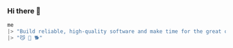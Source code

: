 ### Hi there 👋

```elixir
me
|> "Build reliable, high-quality software and make time for the great outdoors."
|> "😼 🌲 🐕"
```

<!--
**cmnstmntmn/cmnstmntmn** is a ✨ _special_ ✨ repository because its `README.md` (this file) appears on your GitHub profile.

Here are some ideas to get you started:

- 🔭 I’m currently working on ...
- 🌱 I’m currently learning ...
- 👯 I’m looking to collaborate on ...
- 🤔 I’m looking for help with ...
- 💬 Ask me about ...
- 📫 How to reach me: ...
- 😄 Pronouns: ...
- ⚡ Fun fact: ...
-->
